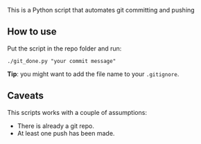 This is a Python script that automates git committing and pushing

## How to use

Put the script in the repo folder and run:

```
./git_done.py "your commit message"
```

**Tip**: you might want to add the file name to your `.gitignore`.

## Caveats

This scripts works with a couple of assumptions:

- There is already a git repo.
- At least one push has been made.
